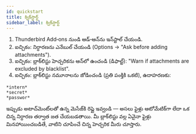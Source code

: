 ```yaml
---
id: quickstart
title: క్విక్‌స్టార్ట్
sidebar_label: క్విక్‌స్టార్ట్
---
```


1. Thunderbird Add‑ons నుండి ఆడ్‑ఆన్‌ను ఇన్‌స్టాల్ చేయండి.
2. ఐచ్చికం: నిర్ధారణను ఎనేబుల్ చేయండి (Options → "Ask before adding attachments").
3. ఐచ్చికం: బ్లాక్‌లిస్టు హెచ్చరికను ఆన్‌లో ఉంచండి (డిఫాల్ట్): "Warn if attachments are excluded by blacklist".
4. ఐచ్చికం: బ్లాక్‌లిస్టు నమూనాలను జోడించండి (ప్రతి పంక్తికి ఒకటి), ఉదాహరణకు:

```
*intern*
*secret*
*passwor*
```

ఇప్పుడు అటాచ్‌మెంట్‌లతో ఉన్న మెసేజ్‌కి రిప్లై ఇవ్వండి — అసలు ఫైళ్లు ఆటోమేటిక్‌గా లేదా ఒక చిన్న నిర్ధారణ తర్వాత జత చేయబడతాయి. మీ బ్లాక్‌లిస్టు వల్ల ఏవైనా ఫైళ్లు మినహాయించబడితే, వాటిని చూపించే చిన్న హెచ్చరిక మీరు చూస్తారు.

